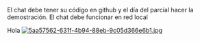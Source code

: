 El chat debe tener su código en github y el día del parcial hacer la demostración. El chat debe funcionar en red local

Hola
[![5aa57562-631f-4b94-88eb-9c05d366e6b1.jpg](https://i.postimg.cc/PxNdchbT/5aa57562-631f-4b94-88eb-9c05d366e6b1.jpg)](https://postimg.cc/zbZmbsPc)
